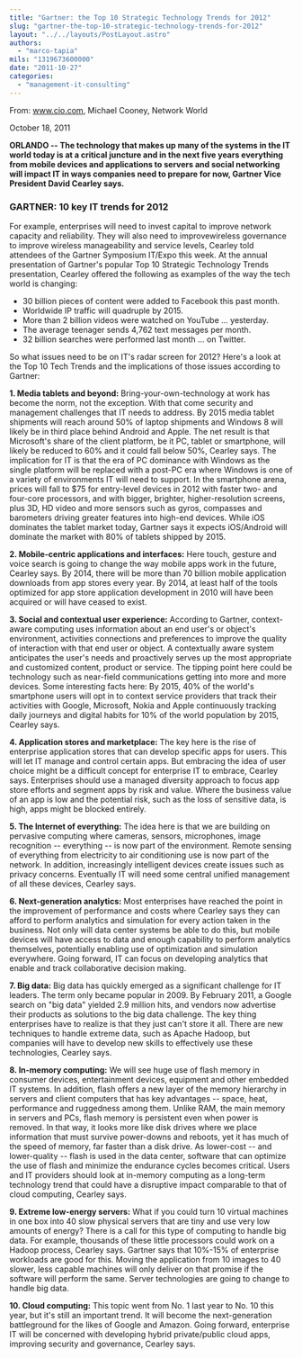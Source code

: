 ```yaml
---
title: "Gartner: the Top 10 Strategic Technology Trends for 2012"
slug: "gartner-the-top-10-strategic-technology-trends-for-2012"
layout: "../../layouts/PostLayout.astro"
authors: 
  - "marco-tapia"
mils: "1319673600000"
date: "2011-10-27"
categories: 
  - "management-it-consulting"
---
```


From: www.cio.com, Michael Cooney, Network World

October 18, 2011

**ORLANDO -- The technology that makes up many of the systems in the IT world today is at a critical juncture and in the next five years everything from mobile devices and applications to servers and social networking will impact IT in ways companies need to prepare for now, Gartner Vice President David Cearley says.**

### GARTNER: 10 key IT trends for 2012

For example, enterprises will need to invest capital to improve network capacity and reliability. They will also need to improvewireless governance to improve wireless manageability and service levels, Cearley told attendees of the Gartner Symposium IT/Expo this week. At the annual presentation of Gartner's popular Top 10 Strategic Technology Trends presentation, Cearley offered the following as examples of the way the tech world is changing:

- 30 billion pieces of content were added to Facebook this past month.
- Worldwide IP traffic will quadruple by 2015.
- More than 2 billion videos were watched on YouTube ... yesterday.
- The average teenager sends 4,762 text messages per month.
- 32 billion searches were performed last month ... on Twitter.

So what issues need to be on IT's radar screen for 2012? Here's a look at the Top 10 Tech Trends and the implications of those issues according to Gartner:

**1\. Media tablets and beyond:** Bring-your-own-technology at work has become the norm, not the exception. With that come security and management challenges that IT needs to address. By 2015 media tablet shipments will reach around 50% of laptop shipments and Windows 8 will likely be in third place behind Android and Apple. The net result is that Microsoft's share of the client platform, be it PC, tablet or smartphone, will likely be reduced to 60% and it could fall below 50%, Cearley says. The implication for IT is that the era of PC dominance with Windows as the single platform will be replaced with a post-PC era where Windows is one of a variety of environments IT will need to support. In the smartphone arena, prices will fall to $75 for entry-level devices in 2012 with faster two- and four-core processors, and with bigger, brighter, higher-resolution screens, plus 3D, HD video and more sensors such as gyros, compasses and barometers driving greater features into high-end devices. While iOS dominates the tablet market today, Gartner says it expects iOS/Android will dominate the market with 80% of tablets shipped by 2015.

**2\. Mobile-centric applications and interfaces:** Here touch, gesture and voice search is going to change the way mobile apps work in the future, Cearley says. By 2014, there will be more than 70 billion mobile application downloads from app stores every year. By 2014, at least half of the tools optimized for app store application development in 2010 will have been acquired or will have ceased to exist.

**3\. Social and contextual user experience:** According to Gartner, context-aware computing uses information about an end user's or object's environment, activities connections and preferences to improve the quality of interaction with that end user or object. A contextually aware system anticipates the user's needs and proactively serves up the most appropriate and customized content, product or service. The tipping point here could be technology such as near-field communications getting into more and more devices. Some interesting facts here: By 2015, 40% of the world's smartphone users will opt in to context service providers that track their activities with Google, Microsoft, Nokia and Apple continuously tracking daily journeys and digital habits for 10% of the world population by 2015, Cearley says.

**4\. Application stores and marketplace:** The key here is the rise of enterprise application stores that can develop specific apps for users. This will let IT manage and control certain apps. But embracing the idea of user choice might be a difficult concept for enterprise IT to embrace, Cearley says. Enterprises should use a managed diversity approach to focus app store efforts and segment apps by risk and value. Where the business value of an app is low and the potential risk, such as the loss of sensitive data, is high, apps might be blocked entirely.

**5\. The Internet of everything:** The idea here is that we are building on pervasive computing where cameras, sensors, microphones, image recognition -- everything -- is now part of the environment. Remote sensing of everything from electricity to air conditioning use is now part of the network. In addition, increasingly intelligent devices create issues such as privacy concerns. Eventually IT will need some central unified management of all these devices, Cearley says.

**6\. Next-generation analytics:** Most enterprises have reached the point in the improvement of performance and costs where Cearley says they can afford to perform analytics and simulation for every action taken in the business. Not only will data center systems be able to do this, but mobile devices will have access to data and enough capability to perform analytics themselves, potentially enabling use of optimization and simulation everywhere. Going forward, IT can focus on developing analytics that enable and track collaborative decision making.

**7\. Big data:** Big data has quickly emerged as a significant challenge for IT leaders. The term only became popular in 2009. By February 2011, a Google search on "big data" yielded 2.9 million hits, and vendors now advertise their products as solutions to the big data challenge. The key thing enterprises have to realize is that they just can't store it all. There are new techniques to handle extreme data, such as Apache Hadoop, but companies will have to develop new skills to effectively use these technologies, Cearley says.

**8\. In-memory computing:** We will see huge use of flash memory in consumer devices, entertainment devices, equipment and other embedded IT systems. In addition, flash offers a new layer of the memory hierarchy in servers and client computers that has key advantages -- space, heat, performance and ruggedness among them. Unlike RAM, the main memory in servers and PCs, flash memory is persistent even when power is removed. In that way, it looks more like disk drives where we place information that must survive power-downs and reboots, yet it has much of the speed of memory, far faster than a disk drive. As lower-cost -- and lower-quality -- flash is used in the data center, software that can optimize the use of flash and minimize the endurance cycles becomes critical. Users and IT providers should look at in-memory computing as a long-term technology trend that could have a disruptive impact comparable to that of cloud computing, Cearley says.

**9\. Extreme low-energy servers:** What if you could turn 10 virtual machines in one box into 40 slow physical servers that are tiny and use very low amounts of energy? There is a call for this type of computing to handle big data. For example, thousands of these little processors could work on a Hadoop process, Cearley says. Gartner says that 10%-15% of enterprise workloads are good for this. Moving the application from 10 images to 40 slower, less capable machines will only deliver on that promise if the software will perform the same. Server technologies are going to change to handle big data.

**10\. Cloud computing:** This topic went from No. 1 last year to No. 10 this year, but it's still an important trend. It will become the next-generation battleground for the likes of Google and Amazon. Going forward, enterprise IT will be concerned with developing hybrid private/public cloud apps, improving security and governance, Cearley says.
